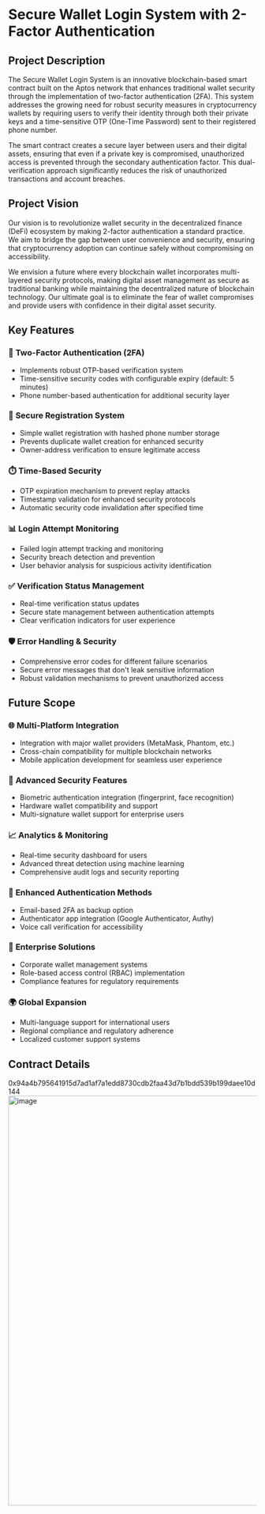 # Secure Wallet Login System with 2-Factor Authentication

## Project Description

The Secure Wallet Login System is an innovative blockchain-based smart contract built on the Aptos network that enhances traditional wallet security through the implementation of two-factor authentication (2FA). This system addresses the growing need for robust security measures in cryptocurrency wallets by requiring users to verify their identity through both their private keys and a time-sensitive OTP (One-Time Password) sent to their registered phone number.

The smart contract creates a secure layer between users and their digital assets, ensuring that even if a private key is compromised, unauthorized access is prevented through the secondary authentication factor. This dual-verification approach significantly reduces the risk of unauthorized transactions and account breaches.

## Project Vision

Our vision is to revolutionize wallet security in the decentralized finance (DeFi) ecosystem by making 2-factor authentication a standard practice. We aim to bridge the gap between user convenience and security, ensuring that cryptocurrency adoption can continue safely without compromising on accessibility. 

We envision a future where every blockchain wallet incorporates multi-layered security protocols, making digital asset management as secure as traditional banking while maintaining the decentralized nature of blockchain technology. Our ultimate goal is to eliminate the fear of wallet compromises and provide users with confidence in their digital asset security.

## Key Features

### 🔐 **Two-Factor Authentication (2FA)**
- Implements robust OTP-based verification system
- Time-sensitive security codes with configurable expiry (default: 5 minutes)
- Phone number-based authentication for additional security layer

### 📱 **Secure Registration System**
- Simple wallet registration with hashed phone number storage
- Prevents duplicate wallet creation for enhanced security
- Owner-address verification to ensure legitimate access

### ⏱️ **Time-Based Security**
- OTP expiration mechanism to prevent replay attacks
- Timestamp validation for enhanced security protocols
- Automatic security code invalidation after specified time

### 📊 **Login Attempt Monitoring**
- Failed login attempt tracking and monitoring
- Security breach detection and prevention
- User behavior analysis for suspicious activity identification

### ✅ **Verification Status Management**
- Real-time verification status updates
- Secure state management between authentication attempts
- Clear verification indicators for user experience

### 🛡️ **Error Handling & Security**
- Comprehensive error codes for different failure scenarios
- Secure error messages that don't leak sensitive information
- Robust validation mechanisms to prevent unauthorized access

## Future Scope

### 🌐 **Multi-Platform Integration**
- Integration with major wallet providers (MetaMask, Phantom, etc.)
- Cross-chain compatibility for multiple blockchain networks
- Mobile application development for seamless user experience

### 🤖 **Advanced Security Features**
- Biometric authentication integration (fingerprint, face recognition)
- Hardware wallet compatibility and support
- Multi-signature wallet support for enterprise users

### 📈 **Analytics & Monitoring**
- Real-time security dashboard for users
- Advanced threat detection using machine learning
- Comprehensive audit logs and security reporting

### 🔄 **Enhanced Authentication Methods**
- Email-based 2FA as backup option
- Authenticator app integration (Google Authenticator, Authy)
- Voice call verification for accessibility

### 🏢 **Enterprise Solutions**
- Corporate wallet management systems
- Role-based access control (RBAC) implementation
- Compliance features for regulatory requirements

### 🌍 **Global Expansion**
- Multi-language support for international users
- Regional compliance and regulatory adherence
- Localized customer support systems

## Contract Details
0x94a4b795641915d7ad1af7a1edd8730cdb2faa43d7b1bdd539b199daee10d144
<img width="1679" height="829" alt="image" src="https://github.com/user-attachments/assets/56f5772e-164a-4699-809e-0c11a506a116" />



